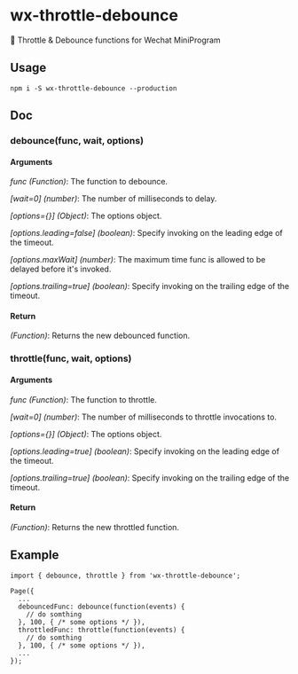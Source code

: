 # wx-throttle-debounce

🙌 Throttle & Debounce functions for Wechat MiniProgram

## Usage

```
npm i -S wx-throttle-debounce --production
```

## Doc

### debounce(func, wait, options)

#### Arguments

*func (Function)*: The function to debounce.

*\[wait=0\] (number)*: The number of milliseconds to delay.

*\[options={}\] (Object)*: The options object.

*\[options.leading=false\] (boolean)*: Specify invoking on the leading edge of the timeout.

*\[options.maxWait\] (number)*: The maximum time func is allowed to be delayed before it's invoked.

*\[options.trailing=true\] (boolean)*: Specify invoking on the trailing edge of the timeout.

#### Return

*(Function)*: Returns the new debounced function.

### throttle(func, wait, options)

#### Arguments

*func (Function)*: The function to throttle.

*\[wait=0\] (number)*: The number of milliseconds to throttle invocations to.

*\[options={}\] (Object)*: The options object.

*\[options.leading=true\] (boolean)*: Specify invoking on the leading edge of the timeout.

*\[options.trailing=true\] (boolean)*: Specify invoking on the trailing edge of the timeout.

#### Return

*(Function)*: Returns the new throttled function.

## Example

```
import { debounce, throttle } from 'wx-throttle-debounce';

Page({
  ...
  debouncedFunc: debounce(function(events) {
    // do somthing
  }, 100, { /* some options */ }),
  throttledFunc: throttle(function(events) {
    // do somthing
  }, 100, { /* some options */ }),
  ...
});
```
